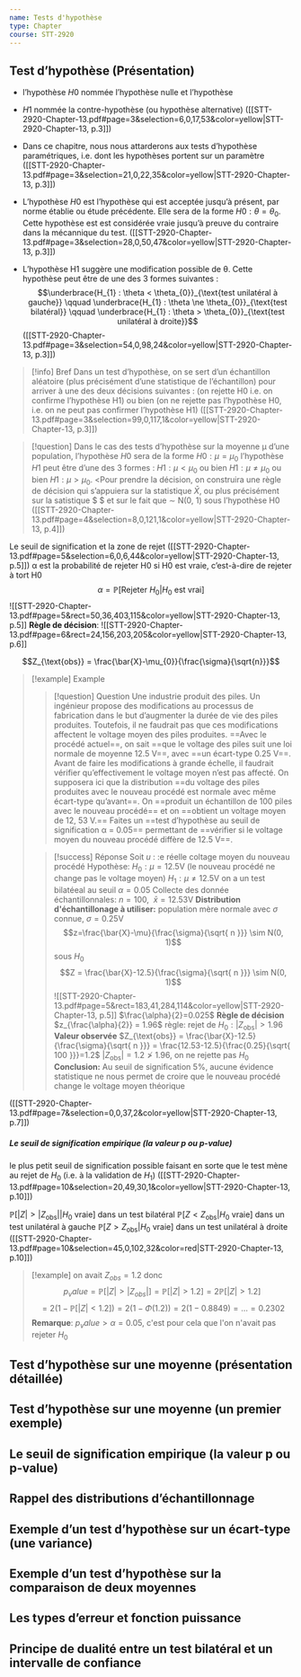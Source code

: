 ```yaml
---
name: Tests d'hypothèse
type: Chapter
course: STT-2920
---
```


Test d’hypothèse (Présentation)
---
- l’hypothèse $H0$ nommée l’hypothèse nulle et l’hypothèse 
- $H1$ nommée la contre-hypothèse (ou hypothèse alternative)
([[STT-2920-Chapter-13.pdf#page=3&selection=6,0,17,53&color=yellow|STT-2920-Chapter-13, p.3]])

- Dans ce chapitre, nous nous attarderons aux tests d’hypothèse paramétriques, i.e. dont les hypothèses portent sur un paramètre
([[STT-2920-Chapter-13.pdf#page=3&selection=21,0,22,35&color=yellow|STT-2920-Chapter-13, p.3]])

- L’hypothèse $H0$ est l’hypothèse qui est acceptée jusqu’à présent, par norme établie ou étude précédente. Elle sera de la forme $H0 : θ = θ_{0}$. Cette hypothèse est est considérée vraie jusqu’à preuve du contraire dans la mécannique du test.
([[STT-2920-Chapter-13.pdf#page=3&selection=28,0,50,47&color=yellow|STT-2920-Chapter-13, p.3]])

- L’hypothèse H1 suggère une modification possible de θ. Cette hypothèse peut être de une des 3 formes suivantes : 
$$\underbrace{H_{1} : \theta < \theta_{0}}_{\text{test unilatéral à gauche}} \qquad \underbrace{H_{1} : \theta \ne \theta_{0}}_{\text{test bilatéral}} \qquad \underbrace{H_{1} : \theta > \theta_{0}}_{\text{test unilatéral à droite}}$$
([[STT-2920-Chapter-13.pdf#page=3&selection=54,0,98,24&color=yellow|STT-2920-Chapter-13, p.3]])

> [!info] Bref
> Dans un test d’hypothèse, on se sert d’un échantillon aléatoire (plus précisément d’une statistique de l’échantillon) pour arriver à une des deux décisions suivantes : (on rejette H0 i.e. on confirme l’hypothèse H1) ou bien (on ne rejette pas l’hypothèse H0, i.e. on ne peut pas confirmer l’hypothèse H1)
([[STT-2920-Chapter-13.pdf#page=3&selection=99,0,117,1&color=yellow|STT-2920-Chapter-13, p.3]])

> [!question] 
> Dans le cas des tests d’hypothèse sur la moyenne μ d’une population, 
> l’hypothèse $H0$ sera de la forme $H0 : μ = μ_{0}$ 
> l’hypothèse $H1$ peut être d’une des 3 formes : 
> $H1 : μ < μ_{0}$ ou bien $H1 : μ \ne μ_{0}$ ou bien $H1 : μ > μ_{0}$. <Pour prendre la décision, on construira une règle de décision qui s’appuiera sur la statistique $\bar{X}$, ou plus précisément sur la satistique $ $ et sur le fait que  ∼ N(0, 1) sous l’hypothèse H0
([[STT-2920-Chapter-13.pdf#page=4&selection=8,0,121,1&color=yellow|STT-2920-Chapter-13, p.4]])

Le seuil de signification et la zone de rejet
([[STT-2920-Chapter-13.pdf#page=5&selection=6,0,6,44&color=yellow|STT-2920-Chapter-13, p.5]])
α est la probabilité de rejeter H0 si H0 est vraie, c’est-à-dire de rejeter à tort H0
$$\alpha = \mathbb{P}[\text{Rejeter } H_{0} | H_{0} \text{ est vrai}]$$
![[STT-2920-Chapter-13.pdf#page=5&rect=50,36,403,115&color=yellow|STT-2920-Chapter-13, p.5]]
**Règle de décision**:
![[STT-2920-Chapter-13.pdf#page=6&rect=24,156,203,205&color=yellow|STT-2920-Chapter-13, p.6]]

$$Z_{\text{obs}} = \frac{\bar{X}-\mu_{0}}{\frac{\sigma}{\sqrt{n}}}$$
> [!example] Example
> > [!question] Question
> > Une industrie produit des piles. Un ingénieur propose des modifications au processus de fabrication dans le but d’augmenter la durée de vie des piles produites. Toutefois, il ne faudrait pas que ces modifications affectent le voltage moyen des piles produites. ==Avec le procédé actuel==, on sait ==que le voltage des piles suit une loi normale de moyenne 12.5 V==, avec ==un écart-type 0.25 V==. Avant de faire les modifications à grande échelle, il faudrait vérifier qu’effectivement le voltage moyen n’est pas affecté. On supposera ici que la distribution ==du voltage des piles produites avec le nouveau procédé est normale avec même écart-type qu’avant==. On ==produit un échantillon de 100 piles avec le nouveau procédé== et on ==obtient un voltage moyen de 12, 53 V.== Faites un ==test d’hypothèse au seuil de signification α = 0.05== permettant de ==vérifier si le voltage moyen du nouveau procédé diffère de 12.5 V==.
> 
> > [!success] Réponse
> > Soit $u$ : :e réelle coltage moyen du nouveau procédé
> > Hypothèse:
> > 	$H_{0}: \mu = 12.5$V (le nouveau procédé ne change pas le voltage moyen)
> > 	$H_{1}: \mu \ne 12.5$V
> > on a un test bilatéeal au seuil $\alpha = 0.05$
> > Collecte des donnée échantillonnales: $n = 100, \ \ \bar{x} = 12.53$V
> > **Distribution d'échantillonage à utiliser:**
> > 	population mère normale avec $\sigma$ connue, $\sigma = 0.25$V
> > 	$$z=\frac{\bar{X}-\mu}{\frac{\sigma}{\sqrt{ n }}} \sim N(0, 1)$$
> > 	sous $H_{0}$
> > 	$$Z = \frac{\bar{X}-12.5}{\frac{\sigma}{\sqrt{ n }}} \sim N(0, 1)$$
> > 	![[STT-2920-Chapter-13.pdf#page=5&rect=183,41,284,114&color=yellow|STT-2920-Chapter-13, p.5]]
> > 	$\frac{\alpha}{2}=0.025$
> > **Règle de décision**
> > 	$z_{\frac{\alpha}{2}} = 1.96$
> > 	règle:
> > 		rejet de $H_{0}: |Z_{\text{obs}}| > 1.96$
> > **Valeur observée**
> > 	$Z_{\text{obs}} = \frac{\bar{X}-12.5}{\frac{\sigma}{\sqrt{ n }}} = \frac{12.53-12.5}{\frac{0.25}{\sqrt{ 100 }}}=1.2$
> > 	$|Z_{\text{obs}}| = 1.2 \ngtr 1.96$, on ne rejette pas $H_{0}$
> > **Conclusion:**
> > Au seuil de signification 5%, aucune évidence statistique ne nous permet de croire que le nouveau procédé change le voltage moyen théorique
> 
([[STT-2920-Chapter-13.pdf#page=7&selection=0,0,37,2&color=yellow|STT-2920-Chapter-13, p.7]])

##### Le seuil de signification empirique (la valeur p ou p-value)
 le plus petit seuil de signification possible faisant en sorte que le test mène au rejet de $H_{0}$ (i.e. à la validation de $H_{1}$)
([[STT-2920-Chapter-13.pdf#page=10&selection=20,49,30,1&color=yellow|STT-2920-Chapter-13, p.10]])

 $\mathbb{P} [|Z| > |Z_{\text{obs}}| |H_{0} \text{ vraie}]$ dans un test bilatéral 
 $\mathbb{P} [Z < Z_{\text{obs}} |H_{0} \text{ vraie}]$  dans un test unilatéral à gauche 
 $\mathbb{P} [Z > Z_{\text{obs}} |H_{0} \text{ vraie}]$ dans un test unilatéral à droite
([[STT-2920-Chapter-13.pdf#page=10&selection=45,0,102,32&color=red|STT-2920-Chapter-13, p.10]])

> [!example] 
> on avait $Z_{obs}=1.2$ donc
> $$p_value = \mathbb{P}[|Z| > |Z_{obs}|] = \mathbb{P}[|Z| > 1.2] = 2\mathbb{P}[|Z| > 1.2]$$
> $$= 2(1-\mathbb{P}[|Z| < 1.2]) = 2(1-\Phi(1.2)) = 2(1-0.8849) = \dots = 0.2302$$
> **Remarque**: $p_value > \alpha = 0.05$, c'est pour cela que l'on n'avait pas rejeter $H_{0}$ 

Test d’hypothèse sur une moyenne (présentation détaillée)
---
Test d’hypothèse sur une moyenne (un premier exemple)
---
Le seuil de signification empirique (la valeur p ou p-value)
---
Rappel des distributions d’échantillonnage
---
Exemple d’un test d’hypothèse sur un écart-type (une variance)
---
Exemple d’un test d’hypothèse sur la comparaison de deux moyennes
---
Les types d’erreur et fonction puissance
---
Principe de dualité entre un test bilatéral et un intervalle de confiance
---
